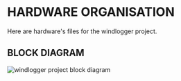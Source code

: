# HARDWARE ORGANISATION
Here are hardware's files for the windlogger project.

## BLOCK DIAGRAM
![windlogger project block diagram](https://github.com/netbomo/datalogger-project/blob/master/Hardware/diagram.svg)

